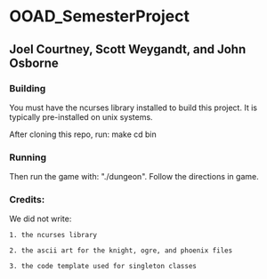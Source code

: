 # OOAD_SemesterProject
## Joel Courtney, Scott Weygandt, and John Osborne

### Building
You must have the ncurses library installed to build this project. It is typically pre-installed on unix systems.

After cloning this repo, run:
make
cd bin

### Running
Then run the game with: "./dungeon".
Follow the directions in game.

### Credits:
We did not write:

	1. the ncurses library
	
	2. the ascii art for the knight, ogre, and phoenix files
	
	3. the code template used for singleton classes
